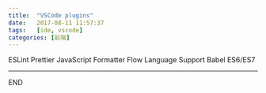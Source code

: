 ```yaml
---
title:  "VSCode plugins"
date:   2017-08-11 11:57:37
tags:   [ide, vscode]
categories: [前端]
---
```

ESLint
Prettier JavaScript Formatter
Flow Language Support
Babel ES6/ES7


---
END
